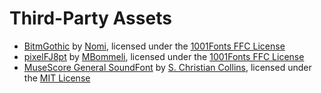 # Third-Party Assets

- [BitmGothic](https://www.1001fonts.com/bitmgothic-font.html) by [Nomi](http://www.thenomi.org), licensed under the [1001Fonts FFC License](https://www.1001fonts.com/licenses/ffc.html)
- [pixelFJ8pt](https://www.1001fonts.com/pixelfj8pt1-font.html) by [MBommeli](https://www.1001fonts.com/users/flashjunior/), licensed under the [1001Fonts FFC License](https://www.1001fonts.com/licenses/ffc.html)
- [MuseScore General SoundFont](https://musescore.org/en/handbook/3/soundfonts-and-sfz-files) by [S. Christian Collins](https://musescore.org/user/62809), licensed under the [MIT License](https://ftp.osuosl.org/pub/musescore/soundfont/MuseScore_General/MuseScore_General_License.md)
